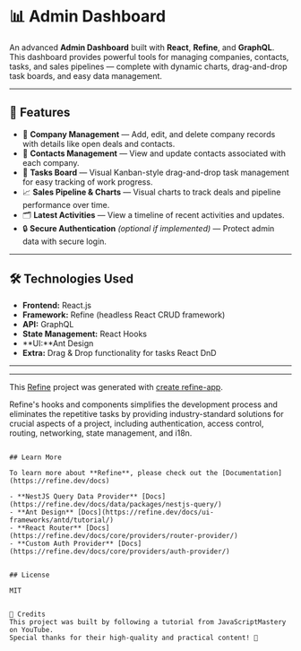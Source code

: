 # 📊 Admin Dashboard

An advanced **Admin Dashboard** built with **React**, **Refine**, and **GraphQL**. This dashboard provides powerful tools for managing companies, contacts, tasks, and sales pipelines — complete with dynamic charts, drag-and-drop task boards, and easy data management.

---

## 🚀 Features

- 🏢 **Company Management** — Add, edit, and delete company records with details like open deals and contacts.
- 📇 **Contacts Management** — View and update contacts associated with each company.
- 📅 **Tasks Board** — Visual Kanban-style drag-and-drop task management for easy tracking of work progress.
- 📈 **Sales Pipeline & Charts** — Visual charts to track deals and pipeline performance over time.
- 🗂️ **Latest Activities** — View a timeline of recent activities and updates.
- 🔒 **Secure Authentication** *(optional if implemented)* — Protect admin data with secure login.

---

## 🛠️ Technologies Used

- **Frontend:** React.js
- **Framework:** Refine (headless React CRUD framework)
- **API:** GraphQL
- **State Management:** React Hooks
- **UI:**Ant Design 
- **Extra:** Drag & Drop functionality for tasks React DnD 

---




---



This [Refine](https://github.com/refinedev/refine) project was generated with [create refine-app](https://github.com/refinedev/refine/tree/master/packages/create-refine-app).




Refine's hooks and components simplifies the development process and eliminates the repetitive tasks by providing industry-standard solutions for crucial aspects of a project, including authentication, access control, routing, networking, state management, and i18n.


```

## Learn More

To learn more about **Refine**, please check out the [Documentation](https://refine.dev/docs)

- **NestJS Query Data Provider** [Docs](https://refine.dev/docs/data/packages/nestjs-query/)
- **Ant Design** [Docs](https://refine.dev/docs/ui-frameworks/antd/tutorial/)
- **React Router** [Docs](https://refine.dev/docs/core/providers/router-provider/)
- **Custom Auth Provider** [Docs](https://refine.dev/docs/core/providers/auth-provider/)


## License

MIT


🎥 Credits
This project was built by following a tutorial from JavaScriptMastery on YouTube.
Special thanks for their high-quality and practical content! 🙏
